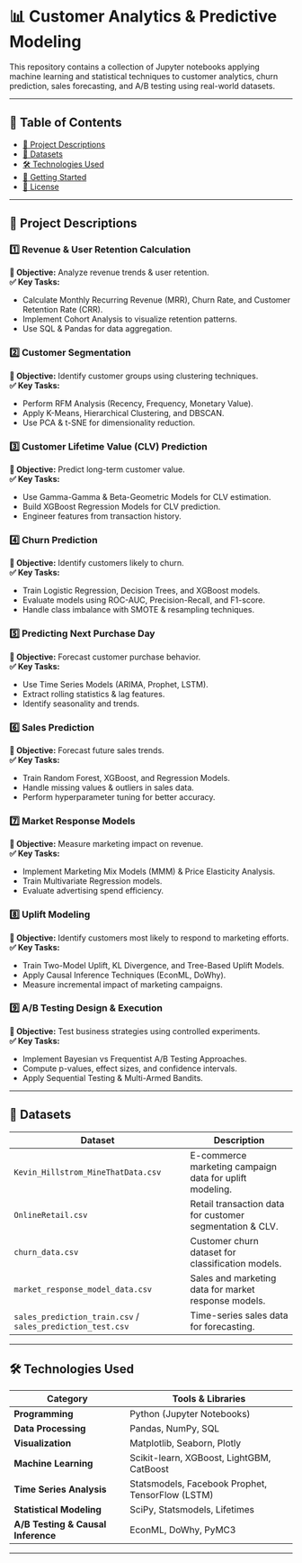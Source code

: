 # 📊 Customer Analytics & Predictive Modeling

This repository contains a collection of Jupyter notebooks applying machine learning and statistical techniques to customer analytics, churn prediction, sales forecasting, and A/B testing using real-world datasets.

---

## 📌 Table of Contents
- [📝 Project Descriptions](#-project-descriptions)
- [📂 Datasets](#-datasets)
- [🛠️ Technologies Used](#️-technologies-used)
- [🚀 Getting Started](#-getting-started)
- [📜 License](#-license)

---

## 📝 Project Descriptions

### 1️⃣ Revenue & User Retention Calculation
**📌 Objective:** Analyze revenue trends & user retention.  
**✅ Key Tasks:**
- Calculate Monthly Recurring Revenue (MRR), Churn Rate, and Customer Retention Rate (CRR).
- Implement Cohort Analysis to visualize retention patterns.
- Use SQL & Pandas for data aggregation.

### 2️⃣ Customer Segmentation
**📌 Objective:** Identify customer groups using clustering techniques.  
**✅ Key Tasks:**
- Perform RFM Analysis (Recency, Frequency, Monetary Value).
- Apply K-Means, Hierarchical Clustering, and DBSCAN.
- Use PCA & t-SNE for dimensionality reduction.

### 3️⃣ Customer Lifetime Value (CLV) Prediction
**📌 Objective:** Predict long-term customer value.  
**✅ Key Tasks:**
- Use Gamma-Gamma & Beta-Geometric Models for CLV estimation.
- Build XGBoost Regression Models for CLV prediction.
- Engineer features from transaction history.

### 4️⃣ Churn Prediction
**📌 Objective:** Identify customers likely to churn.  
**✅ Key Tasks:**
- Train Logistic Regression, Decision Trees, and XGBoost models.
- Evaluate models using ROC-AUC, Precision-Recall, and F1-score.
- Handle class imbalance with SMOTE & resampling techniques.

### 5️⃣ Predicting Next Purchase Day
**📌 Objective:** Forecast customer purchase behavior.  
**✅ Key Tasks:**
- Use Time Series Models (ARIMA, Prophet, LSTM).
- Extract rolling statistics & lag features.
- Identify seasonality and trends.

### 6️⃣ Sales Prediction
**📌 Objective:** Forecast future sales trends.  
**✅ Key Tasks:**
- Train Random Forest, XGBoost, and Regression Models.
- Handle missing values & outliers in sales data.
- Perform hyperparameter tuning for better accuracy.

### 7️⃣ Market Response Models
**📌 Objective:** Measure marketing impact on revenue.  
**✅ Key Tasks:**
- Implement Marketing Mix Models (MMM) & Price Elasticity Analysis.
- Train Multivariate Regression models.
- Evaluate advertising spend efficiency.

### 8️⃣ Uplift Modeling
**📌 Objective:** Identify customers most likely to respond to marketing efforts.  
**✅ Key Tasks:**
- Train Two-Model Uplift, KL Divergence, and Tree-Based Uplift Models.
- Apply Causal Inference Techniques (EconML, DoWhy).
- Measure incremental impact of marketing campaigns.

### 9️⃣ A/B Testing Design & Execution
**📌 Objective:** Test business strategies using controlled experiments.  
**✅ Key Tasks:**
- Implement Bayesian vs Frequentist A/B Testing Approaches.
- Compute p-values, effect sizes, and confidence intervals.
- Apply Sequential Testing & Multi-Armed Bandits.

---

## 📂 Datasets

| Dataset                          | Description                                                   |
|----------------------------------|---------------------------------------------------------------|
| `Kevin_Hillstrom_MineThatData.csv` | E-commerce marketing campaign data for uplift modeling.       |
| `OnlineRetail.csv`               | Retail transaction data for customer segmentation & CLV.      |
| `churn_data.csv`                 | Customer churn dataset for classification models.             |
| `market_response_model_data.csv` | Sales and marketing data for market response models.          |
| `sales_prediction_train.csv` / `sales_prediction_test.csv` | Time-series sales data for forecasting. |

---

## 🛠️ Technologies Used

| Category                | Tools & Libraries                                     |
|-------------------------|-------------------------------------------------------|
| **Programming**         | Python (Jupyter Notebooks)                           |
| **Data Processing**     | Pandas, NumPy, SQL                                   |
| **Visualization**       | Matplotlib, Seaborn, Plotly                          |
| **Machine Learning**    | Scikit-learn, XGBoost, LightGBM, CatBoost            |
| **Time Series Analysis**| Statsmodels, Facebook Prophet, TensorFlow (LSTM)    |
| **Statistical Modeling**| SciPy, Statsmodels, Lifetimes                        |
| **A/B Testing & Causal Inference** | EconML, DoWhy, PyMC3                     |

---

